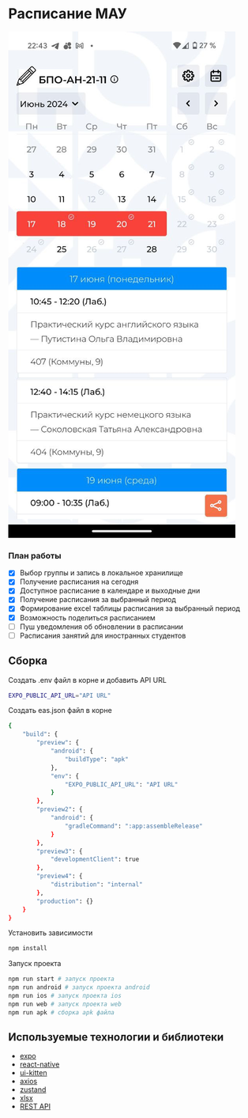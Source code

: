 # Расписание МАУ

![Screenshot](https://raw.githubusercontent.com/nikkkkolay/timetable/master/screenshot.png)

### План работы

-   [x] Выбор группы и запись в локальное хранилище
-   [x] Получение расписания на сегодня
-   [x] Доступное расписание в календаре и выходные дни
-   [x] Получение расписания за выбранный период
-   [x] Формирование excel таблицы расписания за выбранный период
-   [x] Возможность поделиться расписанием
-   [ ] Пуш уведомления об обновлении в расписании
-   [ ] Расписания занятий для иностранных студентов

## Сборка

Создать .env файл в корне и добавить API URL

```sh
EXPO_PUBLIC_API_URL="API URL"
```

Создать eas.json файл в корне

```sh
{
    "build": {
        "preview": {
            "android": {
                "buildType": "apk"
            },
            "env": {
                "EXPO_PUBLIC_API_URL": "API URL"
            }
        },
        "preview2": {
            "android": {
                "gradleCommand": ":app:assembleRelease"
            }
        },
        "preview3": {
            "developmentClient": true
        },
        "preview4": {
            "distribution": "internal"
        },
        "production": {}
    }
}
```

Установить зависимости

```sh
npm install
```

Запуск проекта

```sh
npm run start # запуск проекта
npm run android # запуск проекта android
npm run ios # запуск проекта ios
npm run web # запуск проекта web
npm run apk # сборка apk файла
```

## Используемые технологии и библиотеки

-   [expo](https://github.com/expo/expo)
-   [react-native](https://github.com/facebook/react-native)
-   [ui-kitten](https://github.com/akveo/react-native-ui-kitten)
-   [axios](https://github.com/axios/axios)
-   [zustand](https://github.com/pmndrs/zustand)
-   [xlsx](https://www.npmjs.com/package/xlsx)
-   [REST API](https://github.com/nikkkkolay/timetable_server)
